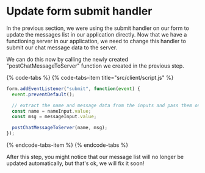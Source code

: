 # Update form submit handler

In the previous section, we were using the submit handler on our form to update the messages list in our application directly. Now that we have a functioning server in our application, we need to change this handler to submit our chat message data to the server.

We can do this now by calling the newly created "postChatMessageToServer" function we created in the previous step.

{% code-tabs %}
{% code-tabs-item title="src/client/script.js" %}
```javascript
form.addEventListener("submit", function(event) {
  event.preventDefault();

  // extract the name and message data from the inputs and pass them on.
  const name = nameInput.value;
  const msg = messageInput.value;

  postChatMessageToServer(name, msg);  
});
```
{% endcode-tabs-item %}
{% endcode-tabs %}

After this step, you might notice that our message list will no longer be updated automatically, but that's ok, we will fix it soon!

